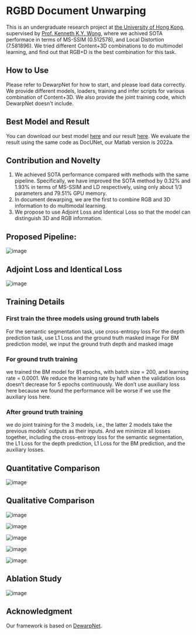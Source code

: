 # RGBD Document Unwarping

 This is an undergraduate research project at [the University of Hong Kong](https://www.hku.hk/), supervised by [Prof. Kenneth K.Y. Wong](https://i.cs.hku.hk/~kykwong/), where we achived SOTA performace in terms of MS-SSIM (0.512578), and Local Distortion (7.581896). We tried different Content+3D combinations to do multimodel learning, and find out that RGB+D is the best combination for this task.
 
## How to Use
Please refer to DewarpNet for how to start, and please load data correctly. We provide different models, loaders, training and infer scripts for various combination of Content+3D. We also provide the joint training code, which DewarpNet doesn't include.

## Best Model and Result
 You can download our best model [here](https://connecthkuhk-my.sharepoint.com/:f:/g/personal/wsn1226_connect_hku_hk/EnJV042J5vFAuLhhDvWeWQUB4VEvdMTVGPvE9XBLyhSJTQ?e=pmq5Cl) and our result [here](https://connecthkuhk-my.sharepoint.com/:f:/g/personal/wsn1226_connect_hku_hk/Ep3AYQtsnoNAgsFqaCHau9MBhYCvBsBxDAkUFggMDruAAA?e=CkFIEr). We evaluate the result using the same code as DocUNet, our Matlab version is 2022a.

## Contribution and Novelty
 1. We achieved SOTA performance compared with methods with the same pipeline. Specifically, we have improved the SOTA method by 0.32% and 1.93% in terms of MS-SSIM and LD respectively, using only about 1/3 parameters and 79.51% GPU memory.
 2. In document dewarping, we are the first to combine RGB and 3D information to do multimodal learning.
 3. We propose to use Adjoint Loss and Identical Loss so that the model can distinguish 3D and RGB information.

 
## Proposed Pipeline:

![image](https://user-images.githubusercontent.com/78880538/218631901-b915634d-bfb8-4956-863c-a5230dec1855.png)


## Adjoint Loss and Identical Loss

![image](https://user-images.githubusercontent.com/78880538/218639345-8f75e762-4a66-4439-8eab-fbfcfac70832.png)


## Training Details
### First train the three models using ground truth labels
 For the semantic segmentation task, use cross-entropy loss
 For the depth prediction task, use L1 Loss and the ground truth masked image
 For BM prediction model, we input the ground truth depth and masked image
### For ground truth training
 we trained the BM model for 81 epochs, with batch size = 200, and learning rate = 0.0001. We reduce the learning rate by half when the validation loss doesn’t decrease for 5 epochs continuously. We don’t use auxiliary loss here because we found the performance will be worse if we use the auxiliary loss here.
### After ground truth training
 we do joint training for the 3 models, i.e., the latter 2 models take the previous models’ outputs as their inputs. And we minimize all losses together, including the cross-entropy loss for the semantic segmentation, the L1 Loss for the depth prediction, L1 Loss for the BM prediction, and the auxiliary losses.

## Quantitative Comparison

![image](https://user-images.githubusercontent.com/78880538/218633327-3cfb754f-471b-4a95-aa8c-b8741c316cea.png)

## Qualitative Comparison

![image](https://user-images.githubusercontent.com/78880538/218632661-210a89c0-cdd8-41a4-afa1-eb7af234c08c.png)

![image](https://user-images.githubusercontent.com/78880538/218632726-d31af572-be6a-4fec-ad45-e36d6881f226.png)

![image](https://user-images.githubusercontent.com/78880538/218632845-ac982e2d-9700-4a9b-91e9-f3c5e585df49.png)

![image](https://user-images.githubusercontent.com/78880538/218632946-ebfb2abe-ef1d-4af2-a684-f3c85da1664f.png)

![image](https://user-images.githubusercontent.com/78880538/218633125-1f186243-a881-40b3-a6f2-ac68051b13f7.png)

## Ablation Study

![image](https://user-images.githubusercontent.com/78880538/218634582-fc4af71e-444d-44c8-9f51-1c823d93ddb5.png)

## Acknowledgment

Our framework is based on [DewarpNet](https://github.com/cvlab-stonybrook/DewarpNet).




